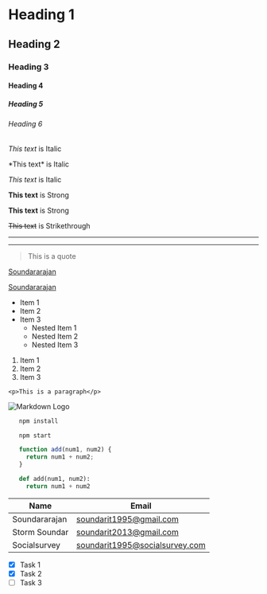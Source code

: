 <!-- Heading -->

# Heading 1

## Heading 2

### Heading 3

#### Heading 4

##### Heading 5

###### Heading 6

<!-- Italics -->

*This text* is Italic

\*This text\* is Italic

_This text_ is Italic

<!-- Strong -->

**This text** is Strong

__This text__ is Strong

<!-- Strikethrough -->

~~This text~~ is Strikethrough

<!-- Horizontal -->

---

___

<!-- Blockquote -->

>This is a quote

<!-- Links -->

[Soundararajan](https://soundar-portfolio-1995.web.app/)

[Soundararajan](https://soundar-portfolio-1995.web.app "Soundararajan")

<!-- Unordered List -->

* Item 1
* Item 2
* Item 3
  * Nested Item 1
  * Nested Item 2
  * Nested Item 3

<!-- Ordered List -->

1. Item 1
1. Item 2
1. Item 3

<!-- Inline Code Block -->

`<p>This is a paragraph</p>`

<!-- Images -->

![Markdown Logo](https://markdown-here.com/img/icon256.png)

<!-- Github Markdown -->

<!-- Code Blocks -->
```bash
   npm install

   npm start
```

```javascript
   function add(num1, num2) {
     return num1 + num2;
   }
```
```python
   def add(num1, num2):
     return num1 + num2
```

<!-- Tables -->

| Name          | Email                          |
| ----          | ------------------------------ |
| Soundararajan | soundarit1995@gmail.com        |
| Storm Soundar | soundarit2013@gmail.com        |
| Socialsurvey  | soundarit1995@socialsurvey.com |

<!-- Task List -->

* [x] Task 1
* [x] Task 2
* [ ] Task 3